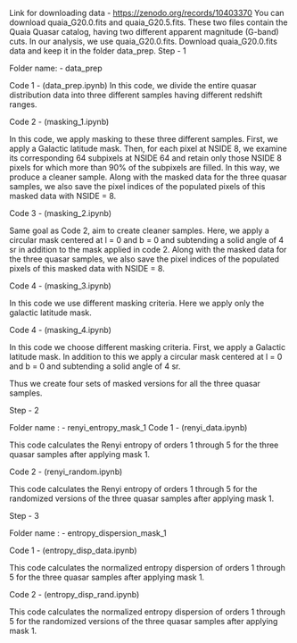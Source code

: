 Link for downloading data - https://zenodo.org/records/10403370
You can download quaia_G20.0.fits and quaia_G20.5.fits.
These two files contain the Quaia Quasar catalog, having two different apparent magnitude (G-band) cuts. In our analysis, we use quaia_G20.0.fits.
Download quaia_G20.0.fits data and keep it in the folder data_prep.
Step - 1 

Folder name: - data_prep

Code 1 -  (data_prep.ipynb)
In this code, we divide the entire quasar distribution data into three different samples having different redshift ranges. 

Code 2 - (masking_1.ipynb)

In this code, we apply masking to these three different samples.
First, we apply a Galactic latitude mask. Then, for each pixel at NSIDE 8, we examine its corresponding 64 subpixels at NSIDE 64 and retain only those NSIDE 8 pixels for which more than 90% of the subpixels are filled. In this way, we produce a cleaner sample.
Along with the masked data for the three quasar samples, we also save the pixel indices of the populated pixels of this masked data with NSIDE = 8.

Code 3 - (masking_2.ipynb)

Same goal as Code 2, aim to create cleaner samples. Here, we apply a circular mask centered at l = 0 and b = 0 and subtending a solid angle of 4 sr in addition to the mask applied in code 2.
Along with the masked data for the three quasar samples, we also save the pixel indices of the populated pixels of this masked data with NSIDE = 8.

Code 4 - (masking_3.ipynb)

In this code we use different masking criteria. Here we apply only the galactic latitude mask.

Code 4 - (masking_4.ipynb)

In this code we choose different masking criteria. First, we apply a Galactic latitude mask. In addition to this we apply a circular mask centered at l = 0 and b = 0 and subtending a solid angle of 4 sr.


Thus we create four sets of masked versions for all the three quasar samples.



Step - 2

Folder name : - renyi_entropy_mask_1
Code 1 -  (renyi_data.ipynb)

This code calculates the Renyi entropy of orders 1 through 5 for the three quasar samples after applying mask 1.


Code 2 -  (renyi_random.ipynb)

This code calculates the Renyi entropy of orders 1 through 5 for the randomized versions of the three quasar samples after applying mask 1.



Step - 3

Folder name : - entropy_dispersion_mask_1

Code 1 -  (entropy_disp_data.ipynb)

This code calculates the normalized entropy dispersion of orders 1 through 5 for the three quasar samples after applying mask 1.


Code 2 -  (entropy_disp_rand.ipynb)

This code calculates the normalized entropy dispersion of orders 1 through 5 for the randomized versions of the three quasar samples after applying mask 1.


